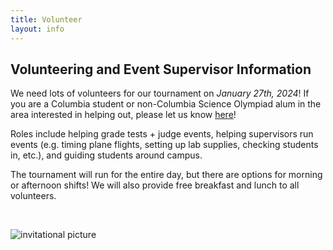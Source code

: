 ```yaml
---
title: Volunteer
layout: info
---
```


## Volunteering and Event Supervisor Information

We need lots of volunteers for our tournament on _January 27th, 2024_! If you are a Columbia student or non-Columbia Science Olympiad alum in the area interested in helping out, please let us know [here](https://docs.google.com/forms/d/e/1FAIpQLSdKkIoDezSCW_EGj1ToK7tvqALHmb7AggIvxA_B_UKl-oiV8A/viewform)!

Roles include helping grade tests + judge events, helping supervisors run events (e.g. timing plane flights, setting up lab supplies, checking students in, etc.), and guiding students around campus.

The tournament will run for the entire day, but there are options for morning or afternoon shifts! We will also provide free breakfast and lunch to all volunteers.

&nbsp;

![invitational picture](/assets/images/invy.png)
